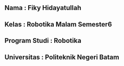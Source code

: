 ## Nama : Fiky Hidayatullah
## Kelas : Robotika Malam Semester6
## Program Studi : Robotika
## Universitas : Politeknik Negeri Batam
